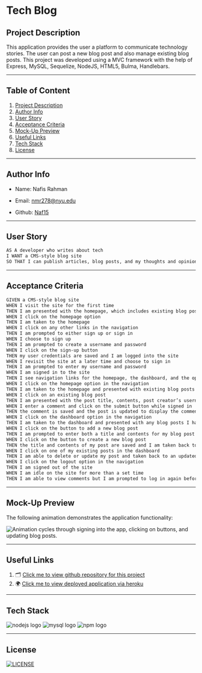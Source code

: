 # Tech Blog

## Project Description

This application provides the user a platform to communicate technology stories. The user can post a new blog post and also manage existing blog posts. This project was developed using a MVC framework with the help of Express, MySQL, Sequelize, NodeJS, HTML5, Bulma, Handlebars.

---

## Table of Content

1. [Project Description](https://github.com/Brondchux/hw12-tech-blog#project-description)
2. [Author Info](https://github.com/Brondchux/hw12-tech-blog#author-info)
3. [User Story](https://github.com/Brondchux/hw12-tech-blog#user-story)
4. [Acceptance Criteria](https://github.com/Brondchux/hw12-tech-blog#acceptance-criteria)
5. [Mock-Up Preview](https://github.com/Brondchux/hw12-tech-blog#mock-up-preview)
6. [Useful Links](https://github.com/Brondchux/hw12-tech-blog#useful-links)
7. [Tech Stack](https://github.com/Brondchux/hw12-tech-blog#tech-stack)
8. [License](https://github.com/Brondchux/hw12-tech-blog#license)

---

## Author Info

- Name: Nafis Rahman

- Email: nmr278@nyu.edu

- Github: [Naf15](http://www.github.com/Naf15)

---

## User Story

```md
AS A developer who writes about tech
I WANT a CMS-style blog site
SO THAT I can publish articles, blog posts, and my thoughts and opinions
```

---

## Acceptance Criteria

```md
GIVEN a CMS-style blog site
WHEN I visit the site for the first time
THEN I am presented with the homepage, which includes existing blog posts if any have been posted; navigation links for the homepage and the dashboard; and the option to log in
WHEN I click on the homepage option
THEN I am taken to the homepage
WHEN I click on any other links in the navigation
THEN I am prompted to either sign up or sign in
WHEN I choose to sign up
THEN I am prompted to create a username and password
WHEN I click on the sign-up button
THEN my user credentials are saved and I am logged into the site
WHEN I revisit the site at a later time and choose to sign in
THEN I am prompted to enter my username and password
WHEN I am signed in to the site
THEN I see navigation links for the homepage, the dashboard, and the option to log out
WHEN I click on the homepage option in the navigation
THEN I am taken to the homepage and presented with existing blog posts that include the post title and the date created
WHEN I click on an existing blog post
THEN I am presented with the post title, contents, post creator’s username, and date created for that post and have the option to leave a comment
WHEN I enter a comment and click on the submit button while signed in
THEN the comment is saved and the post is updated to display the comment, the comment creator’s username, and the date created
WHEN I click on the dashboard option in the navigation
THEN I am taken to the dashboard and presented with any blog posts I have already created and the option to add a new blog post
WHEN I click on the button to add a new blog post
THEN I am prompted to enter both a title and contents for my blog post
WHEN I click on the button to create a new blog post
THEN the title and contents of my post are saved and I am taken back to an updated dashboard with my new blog post
WHEN I click on one of my existing posts in the dashboard
THEN I am able to delete or update my post and taken back to an updated dashboard
WHEN I click on the logout option in the navigation
THEN I am signed out of the site
WHEN I am idle on the site for more than a set time
THEN I am able to view comments but I am prompted to log in again before I can add, update, or delete comments
```

---

## Mock-Up Preview

The following animation demonstrates the application functionality:

![Animation cycles through signing into the app, clicking on buttons, and updating blog posts.](./public/assets/images/tech-blog-demo.gif)

---

## Useful Links

1. 🗂 [Click me to view github repository for this project](https://github.com//tech-blonaf15g/)
2. 🌍 [Click me to view deployed application via heroku](https://tech-blog-22.herokuapp.com/)

---

## Tech Stack

![nodejs logo](./public/assets/images/techs/nodejs.png)
![mysql logo](./public/assets/images/techs/mysql.png)
![npm logo](./public/assets/images/techs/npm.png)

---


## License

[![LICENSE](https://img.shields.io/badge/License-MIT-blue)](https://opensource.org/licenses/MIT)
